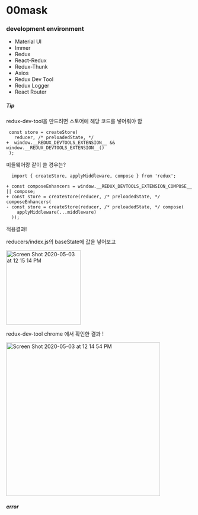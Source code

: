 # 00mask

### development environment
- Material UI
- Immer
- Redux
- React-Redux
- Redux-Thunk
- Axios
- Redux Dev Tool
- Redux Logger
- React Router


##### Tip

redux-dev-tool을 만드려면 스토어에 해당 코드를 넣어줘야 함


```
 const store = createStore(
   reducer, /* preloadedState, */
+  window.__REDUX_DEVTOOLS_EXTENSION__ && window.__REDUX_DEVTOOLS_EXTENSION__()
 );
```

미들웨어랑 같이 쓸 경우는?

```
  import { createStore, applyMiddleware, compose } from 'redux';

+ const composeEnhancers = window.__REDUX_DEVTOOLS_EXTENSION_COMPOSE__ || compose;
+ const store = createStore(reducer, /* preloadedState, */ composeEnhancers(
- const store = createStore(reducer, /* preloadedState, */ compose(
    applyMiddleware(...middleware)
  ));
```

적용결과!

reducers/index.js의 baseState에 값을 넣어보고

<img width="201" alt="Screen Shot 2020-05-03 at 12 15 14 PM" src="https://user-images.githubusercontent.com/33794732/80897812-d2593200-8d37-11ea-8459-eac2a2b8f432.png">

redux-dev-tool chrome 에서 확인한 결과 !

<img width="415" alt="Screen Shot 2020-05-03 at 12 14 54 PM" src="https://user-images.githubusercontent.com/33794732/80897810-d08f6e80-8d37-11ea-9987-fab60377eb32.png">







##### error
